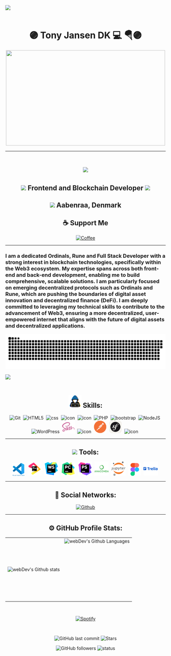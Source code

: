 <img src="https://user-images.githubusercontent.com/73097560/115834477-dbab4500-a447-11eb-908a-139a6edaec5c.gif"><br><br>
<!--<img align="left" src="https://user-images.githubusercontent.com/65187002/144930161-2f783401-8d27-4fdf-a2f7-cc0ba32f1f1f.gif" width="25%" style="display:inline;"><img align="right" src="https://user-images.githubusercontent.com/65187002/144930161-2f783401-8d27-4fdf-a2f7-cc0ba32f1f1f.gif" width="25%" style="display:inline;">
<br>-->
# <div align="center">🟣 Tony Jansen DK 💻 🪂🟣 </div>
  <div align="center"><img src="https://www.mygo.ge/uploads/blog/1584023795.jpg" width="500px" height="300px"></div>


---

<h1 align="center">
  <a href="https://git.io/typing-svg">
    <img src="https://readme-typing-svg.herokuapp.com/?lines=Hi+👋+!;Nice+to+see+you!;I+am+Tonny;Full-Stack+Developer;Welcome+to+my+page!;DK+💻+🪂&center=true&size=30&color=754EF9">
  </a>
</h1>

## <div align="center"><img src="https://media2.giphy.com/media/QssGEmpkyEOhBCb7e1/giphy.gif?cid=ecf05e47a0n3gi1bfqntqmob8g9aid1oyj2wr3ds3mg700bl&rid=giphy.gif" width ="35"> Frontend and Blockchain Developer <img src="https://media2.giphy.com/media/QssGEmpkyEOhBCb7e1/giphy.gif?cid=ecf05e47a0n3gi1bfqntqmob8g9aid1oyj2wr3ds3mg700bl&rid=giphy.gif" width ="35"></div>
## <div align="center"><img src=https://github.com/TheDudeThatCode/TheDudeThatCode/blob/master/Assets/Earth.gif width="30"> Aabenraa, Denmark</div>


## <div align="center">☕ Support Me
<p>
<div align="center"><a href="https://www.buymeacoffee.com/alexnesvit" target="_blanc"><img alt="Coffee" src="https://img.shields.io/badge/Buy_Me_A_Coffee-FFDD00?style=for-the-badge&logo=buy-me-a-coffee&logoColor=black" /></a></div>
</p>
</div>

 ---
### I am a dedicated Ordinals, Rune and Full Stack Developer with a strong interest in blockchain technologies, specifically within the Web3 ecosystem. My expertise spans across both front-end and back-end development, enabling me to build comprehensive, scalable solutions. I am particularly focused on emerging decentralized protocols such as Ordinals and Rune, which are pushing the boundaries of digital asset innovation and decentralized finance (DeFi). I am deeply committed to leveraging my technical skills to contribute to the advancement of Web3, ensuring a more decentralized, user-empowered internet that aligns with the future of digital assets and decentralized applications.

<p align="center">
 <img width="800" src="assets/github-snake.svg" alt="snake"/>
</p>

<img src="https://user-images.githubusercontent.com/73097560/115834477-dbab4500-a447-11eb-908a-139a6edaec5c.gif"><br><br>

## <div align="center"><img src = "https://github.com/0xAbdulKhalid/0xAbdulKhalid/raw/main/assets/mdImages/about_me.gif" width = 40px> Skills:
  </div>

<div align="center">
 <img src="https://raw.githubusercontent.com/danielcranney/readme-generator/main/public/icons/skills/git-colored.svg" width="40" height="40" alt="Git" />&nbsp;
 <img src="https://skillicons.dev/icons?i=html" width="40" height="40" alt="HTML5" />&nbsp;
 <img src="https://skillicons.dev/icons?i=css" width="40" height="40" alt="css" />&nbsp;
 <img src="https://techstack-generator.vercel.app/js-icon.svg" alt="icon" width="45" height="40" />&nbsp;
 <img src="https://techstack-generator.vercel.app/python-icon.svg" alt="icon" width="40" height="40" />&nbsp;
 <img src="https://raw.githubusercontent.com/danielcranney/readme-generator/main/public/icons/skills/php-colored.svg" width="45" height="40" alt="PHP" />&nbsp;
 <!--<img src="https://raw.githubusercontent.com/danielcranney/readme-generator/main/public/icons/skills/vuejs-colored.svg" width="40" height="40" alt="Vue" />&nbsp;-->
 <img src="https://skillicons.dev/icons?i=bootstrap" width="40" height="40" alt="bootstrap" />&nbsp;
 <img src="https://raw.githubusercontent.com/danielcranney/readme-generator/main/public/icons/skills/nodejs-colored.svg" width="40" height="40" alt="NodeJS" />&nbsp;
 <img src="https://skillicons.dev/icons?i=wordpress" width="40" height="40" alt="WordPress" />&nbsp;
 <img src="https://github.com/devicons/devicon/blob/master/icons/sass/sass-original.svg" width="40" height="40" alt="SASS" />&nbsp;
 <img src="https://techstack-generator.vercel.app/mysql-icon.svg" alt="icon" width="40" height="40" />&nbsp;
 <img src="https://github.com/devicons/devicon/blob/master/icons/postman/postman-original.svg" title="postman" alt="postman" width="40" height="40"/>&nbsp;
 <img src="https://github.com/tandpfun/skill-icons/blob/main/icons/Symfony-Light.svg" title="symfony" alt="symfony" width="40" height="40"/>&nbsp;
 <img src="https://techstack-generator.vercel.app/github-icon.svg" alt="icon" width="40" height="40" />&nbsp;
</div>

---

## <div align="center"><img src="https://media.giphy.com/media/WUlplcMpOCEmTGBtBW/giphy.gif" width="50px"> Tools:
  </div>

<div align="center">
 <img src="https://github.com/devicons/devicon/blob/master/icons/vscode/vscode-original-wordmark.svg" title="vscode" alt="vscode" width="40" height="40"/>&nbsp;
 <img src="https://github.com/devicons/devicon/blob/master/icons/jetbrains/jetbrains-original.svg" title="jetbrains" alt="jetbrains" width="45" height="45"/>&nbsp;
 <img src="https://github.com/devicons/devicon/blob/master/icons/webstorm/webstorm-original.svg" title="fwebstorm" alt="webstorm" width="45" height="45"/>&nbsp;
 <img src="https://github.com/devicons/devicon/blob/master/icons/pycharm/pycharm-original.svg" title="pycharm" alt="pycharm" width="45" height="45"/>&nbsp;
 <img src="https://github.com/devicons/devicon/blob/master/icons/phpstorm/phpstorm-original.svg" title="phpstorm" alt="phpstorm" width="45" height="45"/>&nbsp;
 <img src="https://github.com/devicons/devicon/blob/master/icons/anaconda/anaconda-original-wordmark.svg" title="anaconda" alt="anaconda" width="45" height="45"/>&nbsp;
 <img src="https://github.com/devicons/devicon/blob/master/icons/jupyter/jupyter-original-wordmark.svg" title="jupyter" alt="jupyter" width="45" height="45"/>&nbsp;
 <img src="https://github.com/devicons/devicon/blob/master/icons/figma/figma-original.svg" title="figma" alt="figma" width="40" height="40"/>&nbsp;
 <!--<img src="https://github.com/devicons/devicon/blob/master/icons/canva/canva-original.svg" title="canva" alt="canva" width="40" height="40"/>&nbsp;-->
 <img src="https://github.com/devicons/devicon/blob/master/icons/trello/trello-plain-wordmark.svg" title="ftrello" alt="trello" width="45" height="45"/>&nbsp;
</div>

---

## <div align="center">🌱 Social Networks:
  </div>

 <div id="badges" align="center">
    <a href="https://www.github.com/AlexNesvit" target="_blank">
      <img src="https://raw.githubusercontent.com/danielcranney/readme-generator/main/public/icons/socials/github-dark.svg" width="40" height="40" alt="Github"/>
    </a>
    <!-- <a href="https://www.linkedin.com/in/alexnesvit" target="_blank">
      <img src="https://cdn-icons-png.flaticon.com/512/2504/2504799.png" width="40" height="40" alt="linkedin" />
    </a>
    <a href="https://www.youtube.com/@MetlaAlex" target="_blank">
      <img src="https://cdn-icons-png.flaticon.com/512/3670/3670147.png" width="40" height="40" alt="Youtube"/>
    </a> -->
  </div>

---

## <div align="center">⚙️ GitHub Profile Stats:
  </div>

<table>
  <tr>
    <td>
      <img align="left" src="https://github-readme-streak-stats.herokuapp.com/?user=AlexNesvit&theme=midnight-purple&hide_border=false" alt="webDev's Github stats" />
    </td>
    <td>
      <img height="195px" align="right" alt="webDev's Github Languages" src="https://github-readme-stats.vercel.app/api/top-langs/?username=AlexNesvit&theme=midnight-purple&hide_border=false&include_all_commits=false&count_private=false&layout=compact" />
    </td>
  </tr>
</table>


&nbsp;<div align="center">
  [![Spotify](https://novatorem.vercel.app/api/spotify?background_color=0d1117&border_color=f0f000)](https://open.spotify.com/user/omnitenebris)
</div>

<!--<img height="120" alt="Thanks for visiting me" width="100%" src="https://raw.githubusercontent.com/BrunnerLivio/brunnerlivio/master/images/marquee.svg" />
-->
&nbsp;<div align="center">
 ![GitHub last commit](https://img.shields.io/github/last-commit/tonny0831/tonny0831)
 <img src="https://img.shields.io/github/stars/tonny0831?style=flat&logo=github" alt="Stars"/>
 <!-- [![YouTube](https://badges.aleen42.com/src/youtube.svg)](https://www.youtube.com/watch?v=XJzFNiSS-AI)git  -->
 ![GitHub followers](https://img.shields.io/github/followers/tonny0831?style=flat&logo=github)
 ![status](https://img.shields.io/badge/status-up-brightgreen)
</div>




